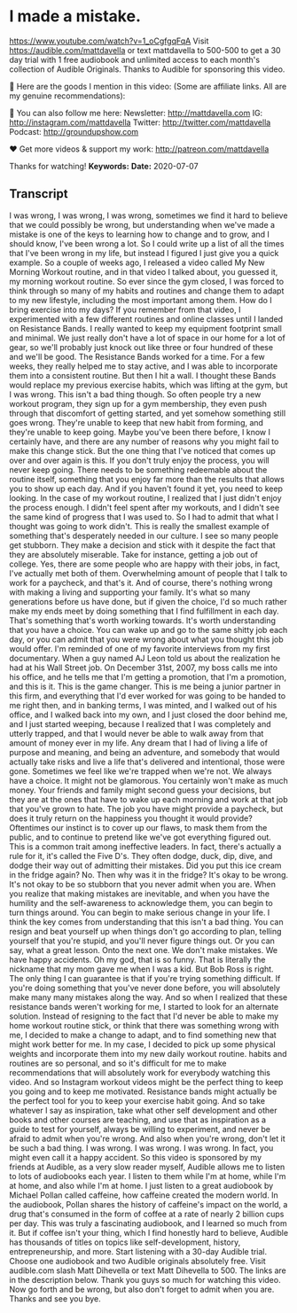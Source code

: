 # I made a mistake.
https://www.youtube.com/watch?v=1_oCgfgqFqA
Visit https://audible.com/mattdavella or text mattdavella to 500-500 to get a 30 day trial with 1 free audiobook and unlimited access to each month's collection of Audible Originals. Thanks to Audible for sponsoring this video.

🙊 Here are the goods I mention in this video:
(Some are affiliate links. All are my genuine recommendations): 

💯 You can also follow me here:
Newsletter:  http://mattdavella.com
IG:  http://instagram.com/mattdavella
Twitter:  http://twitter.com/mattdavella
Podcast:  http://groundupshow.com

❤️ Get more videos & support my work:
http://patreon.com/mattdavella

Thanks for watching!
**Keywords:** 
**Date:** 2020-07-07

## Transcript
 I was wrong, I was wrong, I was wrong, sometimes we find it hard to believe that we could possibly be wrong, but understanding when we've made a mistake is one of the keys to learning how to change and to grow, and I should know, I've been wrong a lot. So I could write up a list of all the times that I've been wrong in my life, but instead I figured I just give you a quick example. So a couple of weeks ago, I released a video called My New Morning Workout routine, and in that video I talked about, you guessed it, my morning workout routine. So ever since the gym closed, I was forced to think through so many of my habits and routines and change them to adapt to my new lifestyle, including the most important among them. How do I bring exercise into my days? If you remember from that video, I experimented with a few different routines and online classes until I landed on Resistance Bands. I really wanted to keep my equipment footprint small and minimal. We just really don't have a lot of space in our home for a lot of gear, so we'll probably just knock out like three or four hundred of these and we'll be good. The Resistance Bands worked for a time. For a few weeks, they really helped me to stay active, and I was able to incorporate them into a consistent routine. But then I hit a wall. I thought these Bands would replace my previous exercise habits, which was lifting at the gym, but I was wrong. This isn't a bad thing though. So often people try a new workout program, they sign up for a gym membership, they even push through that discomfort of getting started, and yet somehow something still goes wrong. They're unable to keep that new habit from forming, and they're unable to keep going. Maybe you've been there before, I know I certainly have, and there are any number of reasons why you might fail to make this change stick. But the one thing that I've noticed that comes up over and over again is this. If you don't truly enjoy the process, you will never keep going. There needs to be something redeemable about the routine itself, something that you enjoy far more than the results that allows you to show up each day. And if you haven't found it yet, you need to keep looking. In the case of my workout routine, I realized that I just didn't enjoy the process enough. I didn't feel spent after my workouts, and I didn't see the same kind of progress that I was used to. So I had to admit that what I thought was going to work didn't. This is really the smallest example of something that's desperately needed in our culture. I see so many people get stubborn. They make a decision and stick with it despite the fact that they are absolutely miserable. Take for instance, getting a job out of college. Yes, there are some people who are happy with their jobs, in fact, I've actually met both of them. Overwhelming amount of people that I talk to work for a paycheck, and that's it. And of course, there's nothing wrong with making a living and supporting your family. It's what so many generations before us have done, but if given the choice, I'd so much rather make my ends meet by doing something that I find fulfillment in each day. That's something that's worth working towards. It's worth understanding that you have a choice. You can wake up and go to the same shitty job each day, or you can admit that you were wrong about what you thought this job would offer. I'm reminded of one of my favorite interviews from my first documentary. When a guy named AJ Leon told us about the realization he had at his Wall Street job. On December 31st, 2007, my boss calls me into his office, and he tells me that I'm getting a promotion, that I'm a promotion, and this is it. This is the game changer. This is me being a junior partner in this firm, and everything that I'd ever worked for was going to be handed to me right then, and in banking terms, I was minted, and I walked out of his office, and I walked back into my own, and I just closed the door behind me, and I just started weeping, because I realized that I was completely and utterly trapped, and that I would never be able to walk away from that amount of money ever in my life. Any dream that I had of living a life of purpose and meaning, and being an adventure, and somebody that would actually take risks and live a life that's delivered and intentional, those were gone. Sometimes we feel like we're trapped when we're not. We always have a choice. It might not be glamorous. You certainly won't make as much money. Your friends and family might second guess your decisions, but they are at the ones that have to wake up each morning and work at that job that you've grown to hate. The job you have might provide a paycheck, but does it truly return on the happiness you thought it would provide? Oftentimes our instinct is to cover up our flaws, to mask them from the public, and to continue to pretend like we've got everything figured out. This is a common trait among ineffective leaders. In fact, there's actually a rule for it, it's called the Five D's. They often dodge, duck, dip, dive, and dodge their way out of admitting their mistakes. Did you put this ice cream in the fridge again? No. Then why was it in the fridge? It's okay to be wrong. It's not okay to be so stubborn that you never admit when you are. When you realize that making mistakes are inevitable, and when you have the humility and the self-awareness to acknowledge them, you can begin to turn things around. You can begin to make serious change in your life. I think the key comes from understanding that this isn't a bad thing. You can resign and beat yourself up when things don't go according to plan, telling yourself that you're stupid, and you'll never figure things out. Or you can say, what a great lesson. Onto the next one. We don't make mistakes. We have happy accidents. Oh my god, that is so funny. That is literally the nickname that my mom gave me when I was a kid. But Bob Ross is right. The only thing I can guarantee is that if you're trying something difficult. If you're doing something that you've never done before, you will absolutely make many many mistakes along the way. And so when I realized that these resistance bands weren't working for me, I started to look for an alternate solution. Instead of resigning to the fact that I'd never be able to make my home workout routine stick, or think that there was something wrong with me, I decided to make a change to adapt, and to find something new that might work better for me. In my case, I decided to pick up some physical weights and incorporate them into my new daily workout routine. habits and routines are so personal, and so it's difficult for me to make recommendations that will absolutely work for everybody watching this video. And so Instagram workout videos might be the perfect thing to keep you going and to keep me motivated. Resistance bands might actually be the perfect tool for you to keep your exercise habit going. And so take whatever I say as inspiration, take what other self development and other books and other courses are teaching, and use that as inspiration as a guide to test for yourself, always be willing to experiment, and never be afraid to admit when you're wrong. And also when you're wrong, don't let it be such a bad thing. I was wrong. I was wrong. I was wrong. In fact, you might even call it a happy accident. So this video is sponsored by my friends at Audible, as a very slow reader myself, Audible allows me to listen to lots of audiobooks each year. I listen to them while I'm at home, while I'm at home, and also while I'm at home. I just listen to a great audiobook by Michael Pollan called caffeine, how caffeine created the modern world. In the audiobook, Pollan shares the history of caffeine's impact on the world, a drug that's consumed in the form of coffee at a rate of nearly 2 billion cups per day. This was truly a fascinating audiobook, and I learned so much from it. But if coffee isn't your thing, which I find honestly hard to believe, Audible has thousands of titles on topics like self-development, history, entrepreneurship, and more. Start listening with a 30-day Audible trial. Choose one audiobook and two Audible originals absolutely free. Visit audible.com slash Matt Dihevella or text Matt Dihevella to 500. The links are in the description below. Thank you guys so much for watching this video. Now go forth and be wrong, but also don't forget to admit when you are. Thanks and see you bye.
